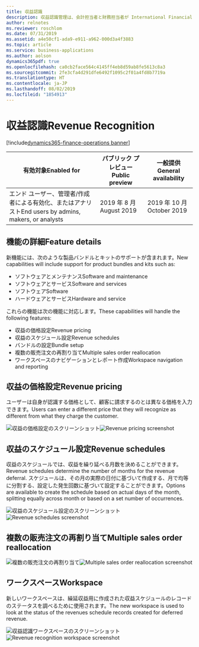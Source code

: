 ```yaml
---
title: 収益認識
description: 収益認識管理は、会計担当者と財務担当者が International Financial Reporting Standard (IFRS) 15 および Accounting Standards Codification (ASC) 606 に準拠するための手順を自動化できるよう支援します。
author: relnotes
ms.reviewer: roschlom
ms.date: 07/31/2019
ms.assetid: a4e50cf1-ada9-e911-a962-000d3a4f3883
ms.topic: article
ms.service: business-applications
ms.author: aolson
dynamics365pdf: true
ms.openlocfilehash: ca0cb2face564c4145ff4eb8d59ab8fe5613c8a3
ms.sourcegitcommit: 2fe3cfa4d291dfe6492f1095c2f01a4fd8b7719a
ms.translationtype: HT
ms.contentlocale: ja-JP
ms.lasthandoff: 08/02/2019
ms.locfileid: "1854913"
---
```

# <a name="revenue-recognition"></a><span data-ttu-id="fc3b4-103">収益認識</span><span class="sxs-lookup"><span data-stu-id="fc3b4-103">Revenue Recognition</span></span>
[!include[dynamics365-finance-operations banner](../includes/dynamics365-finance-operations.md)]

| <span data-ttu-id="fc3b4-104">有効対象</span><span class="sxs-lookup"><span data-stu-id="fc3b4-104">Enabled for</span></span>    |  <span data-ttu-id="fc3b4-105">パブリック プレビュー</span><span class="sxs-lookup"><span data-stu-id="fc3b4-105">Public preview</span></span> | <span data-ttu-id="fc3b4-106">一般提供</span><span class="sxs-lookup"><span data-stu-id="fc3b4-106">General availability</span></span> | 
| ---------- | ---------- |---------- |
|<span data-ttu-id="fc3b4-107">エンド ユーザー、管理者/作成者による有効化、またはアナリスト</span><span class="sxs-lookup"><span data-stu-id="fc3b4-107">End users by admins, makers, or analysts</span></span>|<span data-ttu-id="fc3b4-108">2019 年 8 月</span><span class="sxs-lookup"><span data-stu-id="fc3b4-108">August 2019</span></span>| <span data-ttu-id="fc3b4-109">2019 年 10 月</span><span class="sxs-lookup"><span data-stu-id="fc3b4-109">October 2019</span></span>|






## <a name="feature-details"></a><span data-ttu-id="fc3b4-110">機能の詳細</span><span class="sxs-lookup"><span data-stu-id="fc3b4-110">Feature details</span></span>
<!--feature detail start -->
<span data-ttu-id="fc3b4-111">新機能には、次のような製品バンドルとキットのサポートが含まれます。</span><span class="sxs-lookup"><span data-stu-id="fc3b4-111">New capabilities will include support for product bundles and kits such as:</span></span>

- <span data-ttu-id="fc3b4-112">ソフトウェアとメンテナンス</span><span class="sxs-lookup"><span data-stu-id="fc3b4-112">Software and maintenance</span></span>
- <span data-ttu-id="fc3b4-113">ソフトウェアとサービス</span><span class="sxs-lookup"><span data-stu-id="fc3b4-113">Software and services</span></span>
- <span data-ttu-id="fc3b4-114">ソフトウェア</span><span class="sxs-lookup"><span data-stu-id="fc3b4-114">Software</span></span>
- <span data-ttu-id="fc3b4-115">ハードウェアとサービス</span><span class="sxs-lookup"><span data-stu-id="fc3b4-115">Hardware and service</span></span>

<span data-ttu-id="fc3b4-116">これらの機能は次の機能に対応します。</span><span class="sxs-lookup"><span data-stu-id="fc3b4-116">These capabilities will handle the following features:</span></span>

- <span data-ttu-id="fc3b4-117">収益の価格設定</span><span class="sxs-lookup"><span data-stu-id="fc3b4-117">Revenue pricing</span></span> 
- <span data-ttu-id="fc3b4-118">収益のスケジュール設定</span><span class="sxs-lookup"><span data-stu-id="fc3b4-118">Revenue schedules</span></span>
- <span data-ttu-id="fc3b4-119">バンドルの設定</span><span class="sxs-lookup"><span data-stu-id="fc3b4-119">Bundle setup</span></span> 
- <span data-ttu-id="fc3b4-120">複数の販売注文の再割り当て</span><span class="sxs-lookup"><span data-stu-id="fc3b4-120">Multiple sales order reallocation</span></span>
- <span data-ttu-id="fc3b4-121">ワークスペースのナビゲーションとレポート作成</span><span class="sxs-lookup"><span data-stu-id="fc3b4-121">Workspace navigation and reporting</span></span>

## <a name="revenue-pricing"></a><span data-ttu-id="fc3b4-122">収益の価格設定</span><span class="sxs-lookup"><span data-stu-id="fc3b4-122">Revenue pricing</span></span>
<span data-ttu-id="fc3b4-123">ユーザーは自身が認識する価格として、顧客に請求するのとは異なる価格を入力できます。</span><span class="sxs-lookup"><span data-stu-id="fc3b4-123">Users can enter a different price that they will recognize as different from what they charge the customer.</span></span>

<span data-ttu-id="fc3b4-124">![収益の価格設定のスクリーンショット](media/revenuepricing.png "収益の価格設定のスクリーンショット")</span><span class="sxs-lookup"><span data-stu-id="fc3b4-124">![Revenue pricing screenshot](media/revenuepricing.png "Revenue pricing screenshot")</span></span>

## <a name="revenue-schedules"></a><span data-ttu-id="fc3b4-125">収益のスケジュール設定</span><span class="sxs-lookup"><span data-stu-id="fc3b4-125">Revenue schedules</span></span>
<span data-ttu-id="fc3b4-126">収益のスケジュールでは、収益を繰り延べる月数を決めることができます。</span><span class="sxs-lookup"><span data-stu-id="fc3b4-126">Revenue schedules determine the number of months for the revenue deferral.</span></span> <span data-ttu-id="fc3b4-127">スケジュールは、その月の実際の日付に基づいて作成する、月で均等に分割する、設定した発生回数に基づいて設定することができます。</span><span class="sxs-lookup"><span data-stu-id="fc3b4-127">Options are available to create the schedule based on actual days of the month, splitting equally across month or based on a set number of occurrences.</span></span>

<span data-ttu-id="fc3b4-128">![収益のスケジュール設定のスクリーンショット](media/revenueschedules.png "収益のスケジュール設定のスクリーンショット")</span><span class="sxs-lookup"><span data-stu-id="fc3b4-128">![Revenue schedules screenshot](media/revenueschedules.png "Revenue schedule screenshot")</span></span>

## <a name="multiple-sales-order-reallocation"></a><span data-ttu-id="fc3b4-129">複数の販売注文の再割り当て</span><span class="sxs-lookup"><span data-stu-id="fc3b4-129">Multiple sales order reallocation</span></span>

<span data-ttu-id="fc3b4-130">![複数の販売注文の再割り当て](media/multiplesalesorderreallocation.png "複数の販売注文の再割り当て")</span><span class="sxs-lookup"><span data-stu-id="fc3b4-130">![Multiple sales order reallocation screenshot](media/multiplesalesorderreallocation.png "Multiple sales order reallocation")</span></span>

## <a name="workspace"></a><span data-ttu-id="fc3b4-131">ワークスペース</span><span class="sxs-lookup"><span data-stu-id="fc3b4-131">Workspace</span></span> 
<span data-ttu-id="fc3b4-132">新しいワークスペースは、繰延収益用に作成された収益スケジュールのレコードのステータスを調べるために使用されます。</span><span class="sxs-lookup"><span data-stu-id="fc3b4-132">The new workspace is used to look at the status of the revenues schedule records created for deferred revenue.</span></span>

<span data-ttu-id="fc3b4-133">![収益認識ワークスペースのスクリーンショット](media/revenuerecognitionworkspace.png "収益認識ワークスペースのスクリーンショット")</span><span class="sxs-lookup"><span data-stu-id="fc3b4-133">![Revenue recognition workspace screenshot](media/revenuerecognitionworkspace.png "Revenue recognition workspace screenshot")</span></span>
<!--feature detail end -->











